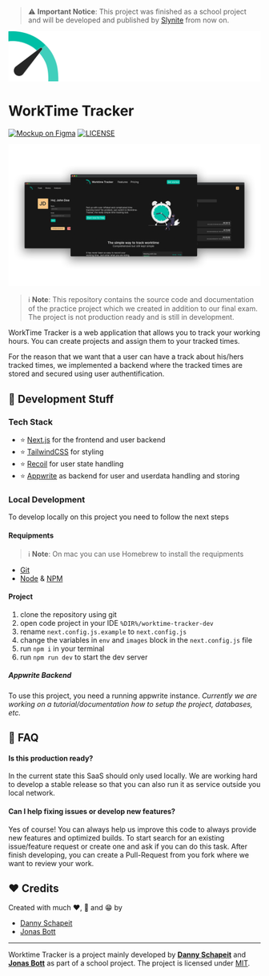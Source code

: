 > ⚠️ **Important Notice**: This project was finished as a school project and will be developed and published by [Slynite](https://github.com/Slynite/worktime-tracker) from now on.


<p align="center">
    <img src="./assets/images/worktime_tracker_logo_v2.png">
</p>

# WorkTime Tracker
[![Mockup on Figma](https://img.shields.io/badge/figma%20mockup-00BFA6.svg?style=for-the-badge&logo=figma&logoColor=white)](https://www.figma.com/file/yIDNNqVKf3ZsPVhcQlt7zs/Mockup?node-id=13%3A36&t=1X1YYeWbqentNecJ-0)
[![LICENSE](https://img.shields.io/badge/mit%20license-00BFA6.svg?style=for-the-badge&logoColor=white)](./LICENSE)

![Banner Image](./assets/images/git-banner.png)

> ℹ️ **Note**: This repository contains the source code and documentation of the practice project which we created in addition to our final exam. The project is not production ready and is still in development.

WorkTime Tracker is a web application that allows you to track your working hours. You can create projects and assign them to your tracked times. 

For the reason that we want that a user can have a track about his/hers tracked times, we implemented a backend where the tracked times are stored and secured using user authentification.

## 🔨 Development Stuff

### Tech Stack
- ⭐️ [Next.js](https://nextjs.org/) for the frontend and user backend
- ⭐️ [TailwindCSS](https://tailwindcss.com/) for styling
- ⭐️ [Recoil](https://recoiljs.org/) for user state handling
- ⭐️ [Appwrite](https://appwrite.io) as backend for user and userdata handling and storing

### Local Development
To develop locally on this project you need to follow the next steps

#### **Requipments**
> ℹ️ **Note**: On mac you can use Homebrew to install the requipments
- [Git](https://git-scm.com/)
- [Node](https://nodejs.org/) & [NPM](https://www.npmjs.com/)

#### **Project**
1. clone the repository using git
2. open code project in your IDE `%DIR%/worktime-tracker-dev` 
3. rename `next.config.js.example` to `next.config.js`
4. change the variables in `env` and `images` block in the `next.config.js` file
5. run `npm i` in your terminal
6. run `npm run dev` to start the dev server

##### **Appwrite Backend**
To use this project, you need a running appwrite instance.
*Currently we are working on a tutorial/documentation how to setup the project, databases, etc.*

## 💬 FAQ
#### **Is this production ready?**
In the current state this SaaS should only used locally. We are working hard to develop a stable release so that you can also run it as service outside you local network.

#### **Can I help fixing issues or develop new features?**
Yes of course! You can always help us improve this code to always provide new features and optimized builds. To start search for an existing issue/feature request or create one and ask if you can do this task. After finish developing, you can create a Pull-Request from you fork where we want to review your work.


## ❤️ Credits
Created with much ❤️, 🧠 and 😁 by
- [Danny Schapeit](https://github.com/d3nn7)
- [Jonas Bott](https://github.com/Jonas22rr)

---
Worktime Tracker is a project mainly developed by [**Danny Schapeit**](https://github.com/d3nn7) and [**Jonas Bott**](https://github.com/Jonas22rr) as part of a school project. The project is licensed under [MIT](./LICENSE).
